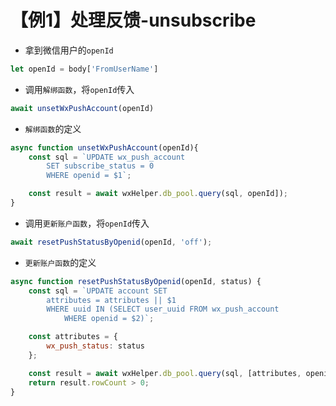 # 【例1】处理反馈-unsubscribe

- 拿到微信用户的`openId`
```js
let openId = body['FromUserName']
```

- 调用`解绑函数`，将`openId`传入

```js
await unsetWxPushAccount(openId)
```

- `解绑函数`的定义

```js
async function unsetWxPushAccount(openId){
    const sql = `UPDATE wx_push_account 
        SET subscribe_status = 0
        WHERE openid = $1`;

    const result = await wxHelper.db_pool.query(sql, openId]);
}
```

- 调用`更新账户函数`，将`openId`传入
```js
await resetPushStatusByOpenid(openId, 'off');
```

- `更新账户函数`的定义
```js
async function resetPushStatusByOpenid(openId, status) {
    const sql = `UPDATE account SET
        attributes = attributes || $1
        WHERE uuid IN (SELECT user_uuid FROM wx_push_account
            WHERE openid = $2)`;

    const attributes = {
        wx_push_status: status
    };

    const result = await wxHelper.db_pool.query(sql, [attributes, openid])
    return result.rowCount > 0;
}
```